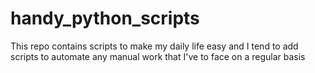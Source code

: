 # handy_python_scripts
This repo contains scripts to make my daily life easy and I tend to add scripts to automate any manual work that I've to face on a regular basis
